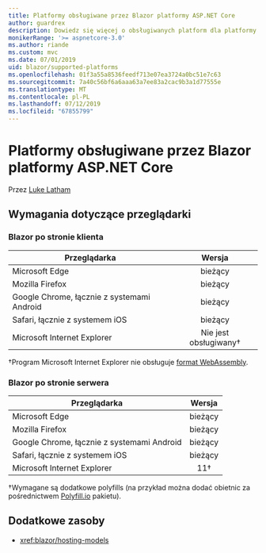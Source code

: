 ```yaml
---
title: Platformy obsługiwane przez Blazor platformy ASP.NET Core
author: guardrex
description: Dowiedz się więcej o obsługiwanych platform dla platformy ASP.NET Core Blazor.
monikerRange: '>= aspnetcore-3.0'
ms.author: riande
ms.custom: mvc
ms.date: 07/01/2019
uid: blazor/supported-platforms
ms.openlocfilehash: 01f3a55a8536feedf713e07ea3724a0bc51e7c63
ms.sourcegitcommit: 7a40c56bf6a6aaa63a7ee83a2cac9b3a1d77555e
ms.translationtype: MT
ms.contentlocale: pl-PL
ms.lasthandoff: 07/12/2019
ms.locfileid: "67855799"
---
```

# <a name="aspnet-core-blazor-supported-platforms"></a>Platformy obsługiwane przez Blazor platformy ASP.NET Core

Przez [Luke Latham](https://github.com/guardrex)

## <a name="browser-requirements"></a>Wymagania dotyczące przeglądarki

### <a name="blazor-client-side"></a>Blazor po stronie klienta

| Przeglądarka                          | Wersja               |
| -------------------------------- | :-------------------: |
| Microsoft Edge                   | bieżący               |
| Mozilla Firefox                  | bieżący               |
| Google Chrome, łącznie z systemami Android | bieżący               |
| Safari, łącznie z systemem iOS            | bieżący               |
| Microsoft Internet Explorer      | Nie jest obsługiwany&dagger; |

&dagger;Program Microsoft Internet Explorer nie obsługuje [format WebAssembly](https://webassembly.org).

### <a name="blazor-server-side"></a>Blazor po stronie serwera

| Przeglądarka                          | Wersja    |
| -------------------------------- | :--------: |
| Microsoft Edge                   | bieżący    |
| Mozilla Firefox                  | bieżący    |
| Google Chrome, łącznie z systemami Android | bieżący    |
| Safari, łącznie z systemem iOS            | bieżący    |
| Microsoft Internet Explorer      | 11&dagger; |

&dagger;Wymagane są dodatkowe polyfills (na przykład można dodać obietnic za pośrednictwem [Polyfill.io](https://polyfill.io/v3/) pakietu).

## <a name="additional-resources"></a>Dodatkowe zasoby

* <xref:blazor/hosting-models>
